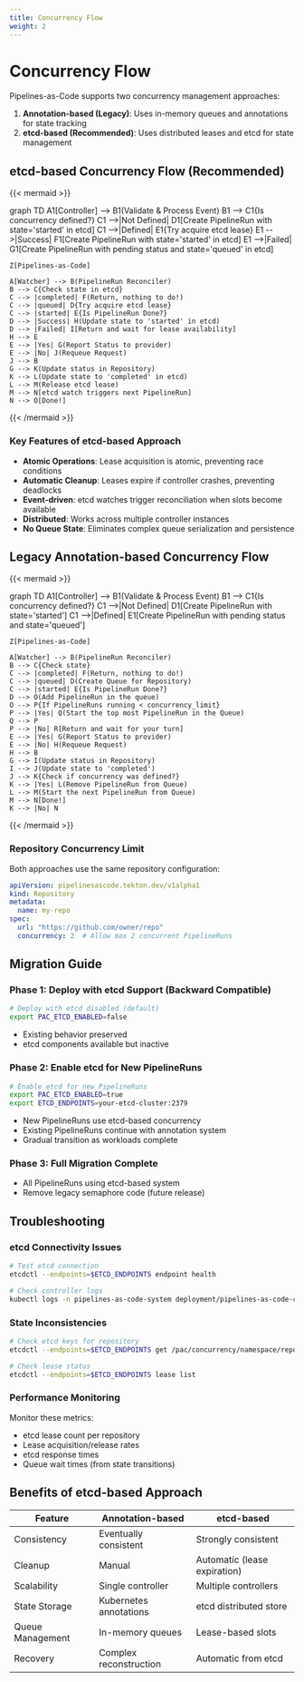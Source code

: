 ```yaml
---
title: Concurrency Flow
weight: 2
---
```

# Concurrency Flow

Pipelines-as-Code supports two concurrency management approaches:

1. **Annotation-based (Legacy)**: Uses in-memory queues and annotations for state tracking
2. **etcd-based (Recommended)**: Uses distributed leases and etcd for state management

## etcd-based Concurrency Flow (Recommended)

{{< mermaid >}}

graph TD
    A1[Controller] --> B1(Validate & Process Event)
    B1 --> C1{Is concurrency defined?}
    C1 -->|Not Defined| D1[Create PipelineRun with state='started' in etcd]
    C1 -->|Defined| E1{Try acquire etcd lease}
    E1 -->|Success| F1[Create PipelineRun with state='started' in etcd]
    E1 -->|Failed| G1[Create PipelineRun with pending status and state='queued' in etcd]

    Z[Pipelines-as-Code]

    A[Watcher] --> B(PipelineRun Reconciler)
    B --> C{Check state in etcd}
    C --> |completed| F(Return, nothing to do!)
    C --> |queued| D{Try acquire etcd lease}
    C --> |started| E{Is PipelineRun Done?}
    D --> |Success| H(Update state to 'started' in etcd)
    D --> |Failed| I[Return and wait for lease availability]
    H --> E
    E --> |Yes| G(Report Status to provider)
    E --> |No| J(Requeue Request)
    J --> B
    G --> K(Update status in Repository)
    K --> L(Update state to 'completed' in etcd)
    L --> M(Release etcd lease)
    M --> N[etcd watch triggers next PipelineRun]
    N --> O[Done!]

{{< /mermaid >}}

### Key Features of etcd-based Approach

- **Atomic Operations**: Lease acquisition is atomic, preventing race conditions
- **Automatic Cleanup**: Leases expire if controller crashes, preventing deadlocks  
- **Event-driven**: etcd watches trigger reconciliation when slots become available
- **Distributed**: Works across multiple controller instances
- **No Queue State**: Eliminates complex queue serialization and persistence

## Legacy Annotation-based Concurrency Flow

{{< mermaid >}}

graph TD
    A1[Controller] --> B1(Validate & Process Event)
    B1 --> C1{Is concurrency defined?}
    C1 -->|Not Defined| D1[Create PipelineRun with state='started']
    C1 -->|Defined| E1[Create PipelineRun with pending status and state='queued']

    Z[Pipelines-as-Code]

    A[Watcher] --> B(PipelineRun Reconciler)
    B --> C{Check state}
    C --> |completed| F(Return, nothing to do!)
    C --> |queued| D(Create Queue for Repository)
    C --> |started| E{Is PipelineRun Done?}
    D --> O(Add PipelineRun in the queue)
    O --> P{If PipelineRuns running < concurrency_limit}
    P --> |Yes| Q(Start the top most PipelineRun in the Queue)
    Q --> P
    P --> |No| R[Return and wait for your turn]
    E --> |Yes| G(Report Status to provider)
    E --> |No| H(Requeue Request)
    H --> B
    G --> I(Update status in Repository)
    I --> J(Update state to 'completed')
    J --> K{Check if concurrency was defined?}
    K --> |Yes| L(Remove PipelineRun from Queue)
    L --> M(Start the next PipelineRun from Queue)
    M --> N[Done!]
    K --> |No| N

{{< /mermaid >}}

### Repository Concurrency Limit

Both approaches use the same repository configuration:

```yaml
apiVersion: pipelinesascode.tekton.dev/v1alpha1
kind: Repository
metadata:
  name: my-repo
spec:
  url: "https://github.com/owner/repo"
  concurrency: 2  # Allow max 2 concurrent PipelineRuns
```

## Migration Guide

### Phase 1: Deploy with etcd Support (Backward Compatible)

```bash
# Deploy with etcd disabled (default)
export PAC_ETCD_ENABLED=false
```

- Existing behavior preserved
- etcd components available but inactive

### Phase 2: Enable etcd for New PipelineRuns

```bash
# Enable etcd for new PipelineRuns
export PAC_ETCD_ENABLED=true
export ETCD_ENDPOINTS=your-etcd-cluster:2379
```

- New PipelineRuns use etcd-based concurrency
- Existing PipelineRuns continue with annotation system
- Gradual transition as workloads complete

### Phase 3: Full Migration Complete

- All PipelineRuns using etcd-based system
- Remove legacy semaphore code (future release)

## Troubleshooting

### etcd Connectivity Issues

```bash
# Test etcd connection
etcdctl --endpoints=$ETCD_ENDPOINTS endpoint health

# Check controller logs
kubectl logs -n pipelines-as-code-system deployment/pipelines-as-code-controller
```

### State Inconsistencies

```bash
# Check etcd keys for repository
etcdctl --endpoints=$ETCD_ENDPOINTS get /pac/concurrency/namespace/repo-name/ --prefix

# Check lease status
etcdctl --endpoints=$ETCD_ENDPOINTS lease list
```

### Performance Monitoring

Monitor these metrics:

- etcd lease count per repository
- Lease acquisition/release rates  
- etcd response times
- Queue wait times (from state transitions)

## Benefits of etcd-based Approach

| Feature | Annotation-based | etcd-based |
|---------|------------------|------------|
| Consistency | Eventually consistent | Strongly consistent |
| Cleanup | Manual | Automatic (lease expiration) |
| Scalability | Single controller | Multiple controllers |
| State Storage | Kubernetes annotations | etcd distributed store |
| Queue Management | In-memory queues | Lease-based slots |
| Recovery | Complex reconstruction | Automatic from etcd |
